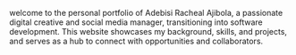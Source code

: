 welcome to the personal portfolio of Adebisi Racheal Ajibola, a passionate digital creative and social media manager, transitioning into software development. This website showcases my background, skills, and projects, and serves as a hub to connect with opportunities and collaborators.
